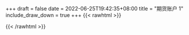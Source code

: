 +++
draft = false
date = 2022-06-25T19:42:35+08:00
title = "期货账户 1"
include_draw_down = true
+++
{{< rawhtml >}}
<script type="text/javascript">
data_x = ['2021-01-01','2021-01-02','2021-01-03','2021-01-04','2021-01-05','2021-01-06']
net_value = '35%'
data_net_value = [1, 1.1, 1.05, 1.2, 1.5, 1.37]
data_draw_down = [-0, -3, -5, -2, -6, -1]
data_x_w = ['2021-01-01','2021-01-02','2021-01-03','2021-01-04','2021-01-05','2021-01-06']
data_net_value_w = [1, 1.1, 1.05, 1.2, 1.5, 1.37]
data_draw_down_w = [-0, -3, -5, -2, -6, -1]
</script>
{{< /rawhtml >}}
